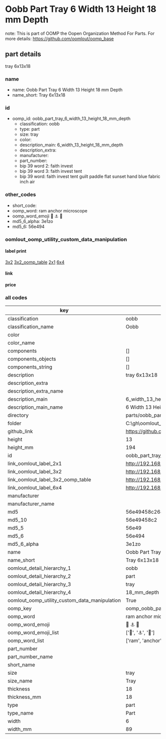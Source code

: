 # Oobb Part Tray 6 Width 13 Height 18 mm Depth  

note: This is part of OOMP the Oopen Organization Method For Parts. For more details: https://github.com/oomlout/oomp_base

##  part details
  



tray 6x13x18



### name
* name: Oobb Part Tray 6 Width 13 Height 18 mm Depth
* name_short: Tray 6x13x18 
### id
* oomp_id: oobb_part_tray_6_width_13_height_18_mm_depth
  * classification: oobb
  * type: part
  * size: tray
  * color: 
  * description_main: 6_width_13_height_18_mm_depth
  * description_extra: 
  * manufacturer: 
  * part_number: 
  * bip 39 word 2: faith invest
  * bip 39 word 3: faith invest tent
  * bip 39 word: faith invest tent guilt paddle flat sunset hand blue fabric inch air

### other_codes
* short_code: 
* oomp_word: ram anchor microscope
* oomp_word_emoji :ram: :anchor: :microscope:
* md5_6_alpha: 3e1zo
* md5_6: 56e494






### oomlout_oomp_utility_custom_data_manipulation
#### label print
[3x2](http://192.168.1.245:1112/?label=oomp%203e1zo)
[3x2_oomp_table](http://192.168.1.108:1112/?label=oomp%203e1zo)
[2x1](http://192.168.1.242:1112/?label=oomp%203e1zo)
[6x4](http://192.168.1.55:1112/?label=oomp%203e1zo)    

#### link

                              

#### price







### all codes 
| key | value |  
| --- | --- |  
| classification | oobb |  
| classification_name | Oobb |  
| color |  |  
| color_name |  |  
| components | [] |  
| components_objects | [] |  
| components_string | [] |  
| description | tray 6x13x18 |  
| description_extra |  |  
| description_extra_name |  |  
| description_main | 6_width_13_height_18_mm_depth |  
| description_main_name | 6 Width 13 Height 18 mm Depth |  
| directory | parts/oobb_part_tray_6_width_13_height_18_mm_depth |  
| folder | C:\gh\oomlout_oobb_version_4_generated_parts\parts\oobb_part_tray_6_width_13_height_18_mm_depth |  
| github_link | https://github.com/oomlout/oomlout_oomp_part_src/tree/main/parts/oobb_part_tray_6_width_13_height_18_mm_depth |  
| height | 13 |  
| height_mm | 194 |  
| id | oobb_part_tray_6_width_13_height_18_mm_depth |  
| link_oomlout_label_2x1 | http://192.168.1.242:1112/?label=oomp%203e1zo |  
| link_oomlout_label_3x2 | http://192.168.1.245:1112/?label=oomp%203e1zo |  
| link_oomlout_label_3x2_oomp_table | http://192.168.1.108:1112/?label=oomp%203e1zo |  
| link_oomlout_label_6x4 | http://192.168.1.55:1112/?label=oomp%203e1zo |  
| manufacturer |  |  
| manufacturer_name |  |  
| md5 | 56e49458c268db31624f667bbe9d7a90 |  
| md5_10 | 56e49458c2 |  
| md5_5 | 56e49 |  
| md5_6 | 56e494 |  
| md5_6_alpha | 3e1zo |  
| name | Oobb Part Tray 6 Width 13 Height 18 mm Depth |  
| name_short | Tray 6x13x18  |  
| oomlout_detail_hierarchy_1 | oobb |  
| oomlout_detail_hierarchy_2 | part |  
| oomlout_detail_hierarchy_3 | tray |  
| oomlout_detail_hierarchy_4 | 18_mm_depth |  
| oomlout_oomp_utility_custom_data_manipulation | True |  
| oomp_key | oomp_oobb_part_tray_6_width_13_height_18_mm_depth |  
| oomp_word | ram anchor microscope |  
| oomp_word_emoji | :ram: :anchor: :microscope: |  
| oomp_word_emoji_list | [':ram:', ':anchor:', ':microscope:'] |  
| oomp_word_list | ['ram', 'anchor', 'microscope'] |  
| part_number |  |  
| part_number_name |  |  
| short_name |  |  
| size | tray |  
| size_name | Tray |  
| thickness | 18 |  
| thickness_mm | 18 |  
| type | part |  
| type_name | Part |  
| width | 6 |  
| width_mm | 89 |  
